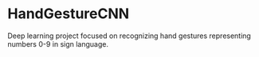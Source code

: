 # HandGestureCNN
Deep learning project focused on recognizing hand gestures representing numbers 0-9 in sign language.
